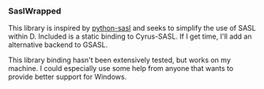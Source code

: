 ### SaslWrapped

This library is inspired by [python-sasl](github.com/cloudera/python-sasl) and seeks to simplify the use of SASL within D.  Included is a static binding to Cyrus-SASL.  If I get time, I'll add an alternative backend to GSASL.

This library binding hasn't been extensively tested, but works on my machine.  I could especially use some help from anyone that wants to provide better support for Windows.
